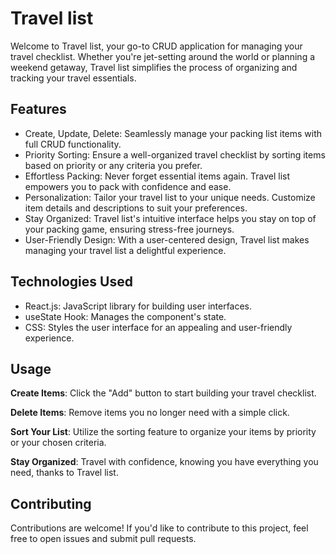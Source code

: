 
# Travel list

Welcome to Travel list, your go-to CRUD application for managing your travel checklist. Whether you're jet-setting around the world or planning a weekend getaway, Travel list simplifies the process of organizing and tracking your travel essentials.


## Features

- Create, Update, Delete: Seamlessly manage your packing list items with full CRUD functionality.
- Priority Sorting: Ensure a well-organized travel checklist by sorting items based on priority or any criteria you prefer.
- Effortless Packing: Never forget essential items again. Travel list empowers you to pack with confidence and ease.
- Personalization: Tailor your travel list to your unique needs. Customize item details and descriptions to suit your preferences.
- Stay Organized: Travel list's intuitive interface helps you stay on top of your packing game, ensuring stress-free journeys.
- User-Friendly Design: With a user-centered design, Travel list makes managing your travel list a delightful experience.

## Technologies Used

- React.js: JavaScript library for building user interfaces.
- useState Hook: Manages the component's state.
- CSS: Styles the user interface for an appealing and user-friendly experience.

## Usage

**Create Items**: Click the "Add" button to start building your travel checklist.

**Delete Items**: Remove items you no longer need with a simple click.

**Sort Your List**: Utilize the sorting feature to organize your items by priority or your chosen criteria.

**Stay Organized**: Travel with confidence, knowing you have everything you need, thanks to Travel list.


## Contributing

Contributions are welcome! If you'd like to contribute to this project, feel free to open issues and submit pull requests.
